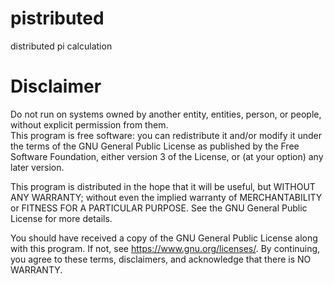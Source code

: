 # pistributed
distributed pi calculation
# Disclaimer
Do not run on systems owned by another entity, entities, person, or people, without explicit permission from them.
<br>
This program is free software: you can redistribute it and/or modify it under the terms of the GNU General Public License as published by the Free Software Foundation, either version 3 of the License, or (at your option) any later version.

This program is distributed in the hope that it will be useful, but WITHOUT ANY WARRANTY; without even the implied warranty of MERCHANTABILITY or FITNESS FOR A PARTICULAR PURPOSE. See the GNU General Public License for more details.

You should have received a copy of the GNU General Public License along with this program. If not, see <https://www.gnu.org/licenses/>.
By continuing, you agree to these terms, disclaimers, and acknowledge that there is NO WARRANTY.
